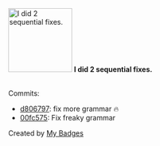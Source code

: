 <img src="https://my-badges.github.io/my-badges/fix-2.png" alt="I did 2 sequential fixes." title="I did 2 sequential fixes." width="128">
<strong>I did 2 sequential fixes.</strong>
<br><br>

Commits:

- <a href="https://github.com/5quirre1/Freakybob.site/commit/d806797622ef4f6109977b5333cfd69b7047353e">d806797</a>: fix more grammar 🔥
- <a href="https://github.com/5quirre1/Freakybob.site/commit/00fc57510bc70c3b6a49220f320056c5602f3e10">00fc575</a>: Fix freaky grammar


Created by <a href="https://github.com/my-badges/my-badges">My Badges</a>